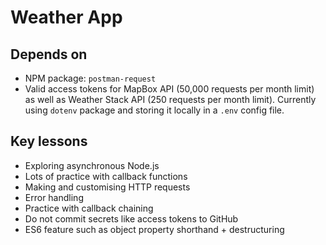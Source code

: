 # Weather App

## Depends on
- NPM package: `postman-request`
- Valid access tokens for MapBox API (50,000 requests per month limit) as well as Weather Stack API (250 requests per month limit). Currently using `dotenv` package and storing it locally in a `.env` config file.

## Key lessons
- Exploring asynchronous Node.js
- Lots of practice with callback functions
- Making and customising HTTP requests
- Error handling
- Practice with callback chaining
- Do not commit secrets like access tokens to GitHub
- ES6 feature such as object property shorthand + destructuring

